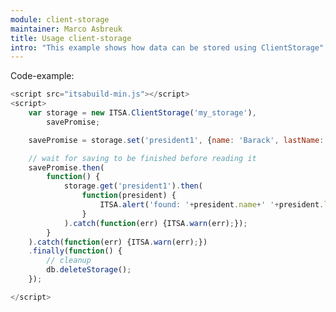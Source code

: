 ```yaml
---
module: client-storage
maintainer: Marco Asbreuk
title: Usage client-storage
intro: "This example shows how data can be stored using ClientStorage"
---
```


<p class="spaced">Code-example:</p>


```js
<script src="itsabuild-min.js"></script>
<script>
    var storage = new ITSA.ClientStorage('my_storage'),
        savePromise;

    savePromise = storage.set('president1', {name: 'Barack', lastName: 'Obama', 'birth': 1961})

    // wait for saving to be finished before reading it
    savePromise.then(
        function() {
            storage.get('president1').then(
                function(president) {
                    ITSA.alert('found: '+president.name+' '+president.lastName);
                }
            ).catch(function(err) {ITSA.warn(err);});
        }
    ).catch(function(err) {ITSA.warn(err);})
    .finally(function() {
        // cleanup
        db.deleteStorage();
    });

</script>
```

<script src="../../dist/itsabuild-min.js"></script>
<script>
    var storage = new ITSA.ClientStorage('my_storage'),
        savePromise;

    savePromise = storage.set('president1', {name: 'Barack', lastName: 'Obama', 'birth': 1961})

    // wait for saving to be finished before reading it
    savePromise.then(
        function() {
            storage.get('president1').then(
                function(president) {
                    ITSA.alert('found: '+president.name+' '+president.lastName);
                }
            ).catch(function(err) {ITSA.warn(err);});
        }
    ).catch(function(err) {ITSA.warn(err);})
    .finally(function() {
        // cleanup
        return db.deleteStorage();
    })
    .catch(function(err) {ITSA.warn(err);})

</script>
